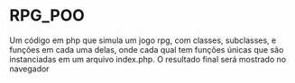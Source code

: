 # RPG_POO
Um código em php que simula um jogo rpg, com classes, subclasses, e funções em cada uma delas, onde cada qual tem funções únicas que são instanciadas em um arquivo index.php. O resultado final será mostrado no navegador
